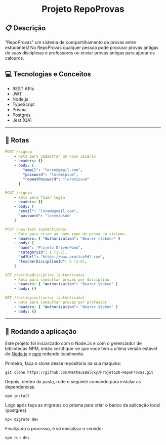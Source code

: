 # <p align = "center"> Projeto RepoProvas </p>


## :clipboard: Descrição 

"RepoProvas" um sistema de compartilhamento de provas entre estudantes!
No RepoProvas qualquer pessoa pode procurar provas antigas de suas disciplinas e professores ou enviar provas antigas para ajudar os calouros.

##	:computer: Tecnologias e Conceitos

- REST APIs
- JWT
- Node.js
- TypeScript
- Prisma
- Postgres
- Jest (QA)

***

## :rocket: Rotas

```yml
POST /signup
    - Rota para cadastrar um novo usuário
    - headers: {}
    - body: {
        "email": "lorem@gmail.com",
        "password": "loremipsum",
        "repeatPassword": "loremipsum"
      }
```
    
```yml 
POST /signin
    - Rota para fazer login
    - headers: {}
    - body: {
      "email": "lorem@gmail.com",
      "password": "loremipsum"
    }
```
    
```yml 
POST /new-test (autenticada)
    - Rota para criar um novo repo de prova no sistema
    - headers: { "Authorization": "Bearer <token>" }
    - body: {
      "name": "Projeto DrivenFood",
      "categoryId": 1 (1-3),
      "pdfUrl": "https://www.praticaPdf.com",
      "teacherDisciplineId": 5 (1-6),
    }
```

```yml
GET /testsbydiscipline (autenticada)
    - Rota para consultar provas por disciplina
    - headers: { "Authorization": "Bearer $token" }
    - body: {}
``` 

```yml
GET /testsbyinstructor (autenticada)
    - Rota para consultar provas por professor
    - headers: { "Authorization": "Bearer $token" }
    - body: {}
```

***

## 🏁 Rodando a aplicação

Este projeto foi inicializado com o Node.Js e com o gerenciador de bibliotecas NPM, então certifique-se que voce tem a ultima versão estável do [Node.js](https://nodejs.org/en/download/) e [npm](https://www.npmjs.com/) rodando localmente.

Primeiro, faça o clone desse repositório na sua maquina:

```
git clone https://github.com/MatheusBalcky/Projeto20-RepoProvas.git
```

Depois, dentro da pasta, rode o seguinte comando para instalar as dependencias.

```
npm install
```

Logo após faça as migrates do prisma para criar o banco da aplicação local (postgres).

```
npx migrate dev
```

Finalizado o processo, é só inicializar o servidor
```
npm run dev
```
